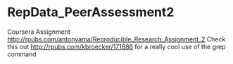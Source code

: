 # RepData_PeerAssessment2
Coursera Assignment
http://rpubs.com/antonyama/Reproducible_Research_Assignment_2
Check this out http://rpubs.com/kbroecker/171886 for a really cool use of the grep command
